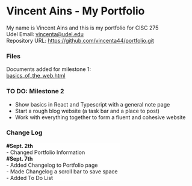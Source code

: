 # Vincent Ains - My Portfolio
My name is Vincent Ains and this is my portfolio for CISC 275 <br>
Udel Email: vincenta@udel.edu <br>
Repository URL: <a href="https://github.com/vincenta44/portfolio.git">https://github.com/vincenta44/portfolio.git</a> 
<style>
  .log {
        background-color: rgba(255, 255, 255, 0.829);
        width: 60%;
        height: 100px;
        overflow: scroll;
      }
</style>
<h3>Files</h3>
<p>Documents added for milestone 1:<br>
<a href="basics_of_the_web.html" download>basics_of_the_web.html</a>
 </p>

<h3>TO DO: Milestone 2</h3>
<ul>
  <li>Show basics in React and Typescript with a general note page</li>
  <li>Start a rough blog website (a task bar and a place to post)</li>
  <li>Work with everything together to form a fluent and cohesive website </li>
</ul>

<h3> Change Log </h3>
<div class="log">
<strong>#Sept. 2th</strong>
  <br>- Changed Portfolio Information
<br><strong>#Sept. 7th</strong>
  <br>- Added Changelog to Portfolio page
  <br>- Made Changelog a scroll bar to save space
  <br>- Added To Do List
  <br>- Added tasks to do on TO DO list
<br><strong>#Sept. 9th</strong>
  <br>- Added basics_of_the_web.html to repository
  <br>- Added the link to basics_of_the_web.html available for download on portfolio page
  
  
</div>
